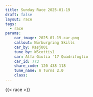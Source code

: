 ```yaml
---
title: Sunday Race 2025-01-19
draft: false
layout: race
tags:
  - race
params:
    car_image: 2025-01-19-car.png
    callout: Nürburgring Skills
    car_by: Rasj001
    tune_by: WScottis1
    car: Alfa Giulia '17 Quadrifoglio
    car_id: 773
    share_code: 120 438 118
    tune_name: A Turns 2.0
    class: 
---
```


{{< race >}}
